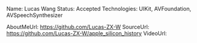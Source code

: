 Name: Lucas Wang
Status: Accepted
Technologies: UIKit, AVFoundation, AVSpeechSynthesizer

AboutMeUrl: https://github.com/Lucas-ZX-W
SourceUrl: https://github.com/Lucas-ZX-W/apple_silicon_history
VideoUrl:

<!---
EXAMPLE
Name: John Appleseed
Status: Submitted <or> Winner <or> Distinguished <or> Rejected
Technologies: SwiftUI, RealityKit, CoreGraphic

AboutMeUrl: https://linkedin.com/in/johnappleseed
SourceUrl: https://github.com/johnappleseed/wwdc2025
VideoUrl: https://youtu.be/ABCDE123456
-->
